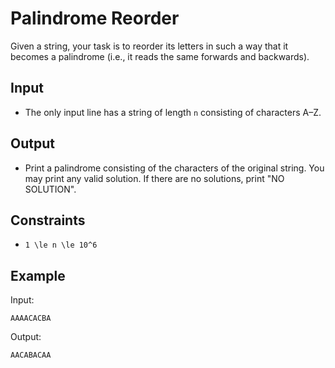 # Palindrome Reorder 

Given a string, your task is to reorder its letters in such a way that it becomes a palindrome (i.e., it reads the same forwards and backwards).
## Input
- The only input line has a string of length ```n``` consisting of characters A–Z.
## Output
- Print a palindrome consisting of the characters of the original string. You may print any valid solution. If there are no solutions, print "NO SOLUTION".
## Constraints

- ```1 \le n \le 10^6```

## Example
Input:
```
AAAACACBA
```

Output:
```
AACABACAA
```
